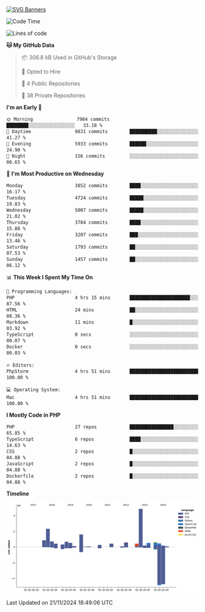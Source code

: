 [![SVG Banners](https://svg-banners.vercel.app/api?type=glitch&text1=Gere_Lajos%F0%9F%92%BB&width=800&height=400)](https://github.com/Akshay090/svg-banners)

<!--START_SECTION:waka-->
![Code Time](http://img.shields.io/badge/Code%20Time-1%2C960%20hrs%208%20mins-blue)

![Lines of code](https://img.shields.io/badge/From%20Hello%20World%20I%27ve%20Written-16.3%20million%20lines%20of%20code-blue)

**🐱 My GitHub Data** 

> 📦 306.8 kB Used in GitHub's Storage 
 > 
> 💼 Opted to Hire
 > 
> 📜 4 Public Repositories 
 > 
> 🔑 38 Private Repositories 
 > 
**I'm an Early 🐤** 

```text
🌞 Morning                7904 commits        ████████░░░░░░░░░░░░░░░░░   33.18 % 
🌆 Daytime                9831 commits        ██████████░░░░░░░░░░░░░░░   41.27 % 
🌃 Evening                5933 commits        ██████░░░░░░░░░░░░░░░░░░░   24.90 % 
🌙 Night                  156 commits         ░░░░░░░░░░░░░░░░░░░░░░░░░   00.65 % 
```
📅 **I'm Most Productive on Wednesday** 

```text
Monday                   3852 commits        ████░░░░░░░░░░░░░░░░░░░░░   16.17 % 
Tuesday                  4724 commits        █████░░░░░░░░░░░░░░░░░░░░   19.83 % 
Wednesday                5007 commits        █████░░░░░░░░░░░░░░░░░░░░   21.02 % 
Thursday                 3784 commits        ████░░░░░░░░░░░░░░░░░░░░░   15.88 % 
Friday                   3207 commits        ███░░░░░░░░░░░░░░░░░░░░░░   13.46 % 
Saturday                 1793 commits        ██░░░░░░░░░░░░░░░░░░░░░░░   07.53 % 
Sunday                   1457 commits        ██░░░░░░░░░░░░░░░░░░░░░░░   06.12 % 
```


📊 **This Week I Spent My Time On** 

```text
💬 Programming Languages: 
PHP                      4 hrs 15 mins       ██████████████████████░░░   87.56 % 
HTML                     24 mins             ██░░░░░░░░░░░░░░░░░░░░░░░   08.36 % 
Markdown                 11 mins             █░░░░░░░░░░░░░░░░░░░░░░░░   03.92 % 
TypeScript               0 secs              ░░░░░░░░░░░░░░░░░░░░░░░░░   00.07 % 
Docker                   0 secs              ░░░░░░░░░░░░░░░░░░░░░░░░░   00.03 % 

🔥 Editors: 
PhpStorm                 4 hrs 51 mins       █████████████████████████   100.00 % 

💻 Operating System: 
Mac                      4 hrs 51 mins       █████████████████████████   100.00 % 
```

**I Mostly Code in PHP** 

```text
PHP                      27 repos            ████████████████░░░░░░░░░   65.85 % 
TypeScript               6 repos             ████░░░░░░░░░░░░░░░░░░░░░   14.63 % 
CSS                      2 repos             █░░░░░░░░░░░░░░░░░░░░░░░░   04.88 % 
JavaScript               2 repos             █░░░░░░░░░░░░░░░░░░░░░░░░   04.88 % 
Dockerfile               2 repos             █░░░░░░░░░░░░░░░░░░░░░░░░   04.88 % 
```



**Timeline**

![Lines of Code chart](https://raw.githubusercontent.com/gere-lajos/gere-lajos/main/assets/bar_graph.png)


 Last Updated on 21/11/2024 18:49:06 UTC
<!--END_SECTION:waka-->
